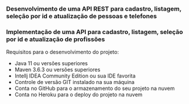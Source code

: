 <h3> Desenvolvimento de uma API REST para cadastro, listagem, seleção por id e atualização de pessoas e telefones</h3>
<h3> <b>Implementação de uma API para cadastro, listagem, seleção por id e atualização de profissões </b></h3>
Requisitos para o desenvolvimento do projeto:
<ul>
<li>Java 11 ou versões superiores</li>
<li>Maven 3.6.3 ou versões superiores</li>
<li>Intellj IDEA Community Edition ou sua IDE favorita</li>
<li>Controle de versão GIT instalado na sua máquina </li>
<li>Conta no GitHub para o armazenamento do seu projeto na nuvem</li>
<li>Conta no Heroku para o deploy do projeto na nuvem </li>
</ul>

